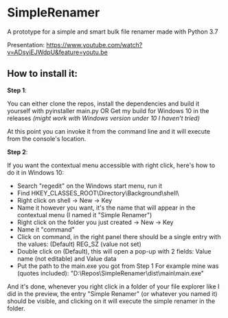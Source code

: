 # SimpleRenamer
A prototype for a simple and smart bulk file renamer made with Python 3.7

Presentation: https://www.youtube.com/watch?v=ADsyiEJWdpU&feature=youtu.be

## How to install it:
**Step 1**:

You can either clone the repos, install the dependencies and build it yourself with pyinstaller main.py
OR 
Get my build for Windows 10 in the releases *(might work with Windows version under 10 I haven't tried)*

At this point you can invoke it from the command line and it will execute from the console's location.

**Step 2**:

If you want the contextual menu accessible with right click, here's how to do it in Windows 10:

* Search "regedit" on the Windows start menu, run it
* Find HKEY_CLASSES_ROOT\Directory\Background\shell\
* Right click on shell -> New -> Key
* Name it however you want, it's the name that will appear in the contextual menu
(I named it "Simple Renamer")
* Right click on the folder you just created -> New -> Key
* Name it "command"
* Click on command, in the right panel there should be a single entry with the values: 
(Default)    REG_SZ    (value not set)
* Double click on (Default), this will open a pop-up with 2 fields:
Value name (not editable) and  Value data
* Put the path to the main.exe you got from Step 1
For example mine was (quotes included): "D:\Repos\SimpleRenamer\dist\main\main.exe"

And it's done, whenever you right click in a folder of your file explorer like I did in the preview, 
the entry "Simple Renamer" (or whatever you named it) should be visible, and clicking on it will execute 
the simple renamer in the folder.
